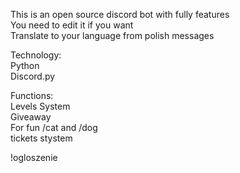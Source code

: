 This is an open source discord bot with fully features <br>
You need to edit it if you want <br>
Translate to your language from polish messages <br>

Technology: <br>
Python <br>
Discord.py <br>

Functions: <br>
Levels System <br>
Giveaway <br>
For fun /cat and /dog <br>
tickets stystem <br>

!ogloszenie <title> <description> <content> <color> [image] [buttons] — Creates an ad <br>
!ban <user> [time in hours] — Bans a user <br>
!kick <user> — Kicks a user <br>
!clear <amount> — Clears messages <br>
!mute <user> [time in hours] [reason] — Mutes a user <br>
!unmute <user> — Unmutes a user <br>
!unban <username> — Unbans a user <br>
!send_panel — Sends a ticket panel <br>
!konkurs <prize> [time in hours] — Creates a giveaway <br>
!konkurs-reroll — Reroll the giveaway winner <br>

!kot — Random cat image <br>
!pies — Random dog image <br>
!ping — Pong <br>
!info — Bot information <br>
!rangi — Shows information about ranks <br>
!data — Sends current date <br>
!flip — Flip a coin <br>
!server — Server information <br>
!roll { number } — Randomizes a number from 1 to { number } <br>
!ship { @user1 } { @user2 } — Checks match between people <br>
!level — Shows your level <br>
!top — Ranging Top 10 people with the highest exp <br>
!nagroda — Receive exp every 24h <br>
/hello — Bot replies Hello! <br>
🎟️ Open a ticket using the button from the tickets panel! <br>
